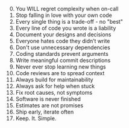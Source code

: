0. You WILL regret complexity when on-call 
1. Stop falling in love with your own code 
2. Every single thing is a trade-off - no "best"
3. Every line of code you wrote is a liability
4. Document your designs and decisions
5. Everyone hates code they didn’t write
6. Don't use unnecessary dependencies
7. Coding standards prevent arguments
8. Write meaningful commit descriptions
9. Never ever stop learning new things
10. Code reviews are to spread context
11. Always build for maintainability
12. Always ask for help when stuck
13. Fix root causes, not symptoms
14. Software is never finished
15. Estimates are not promises
16. Ship early, iterate often
17. Keep. It. Simple.
